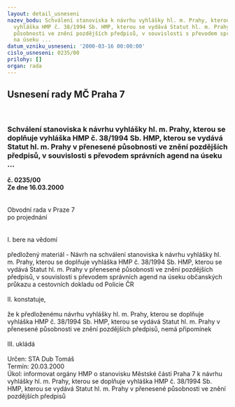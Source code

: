 ```yaml
---
layout: detail_usneseni
nazev_bodu: Schválení stanoviska k návrhu vyhlášky hl. m. Prahy, kterou se doplňuje
  vyhláška HMP č. 38/1994 Sb. HMP, kterou se vydává Statut hl. m. Prahy v přenesené
  působnosti ve znění pozdějších předpisů, v souvislosti s převodem správních agend
  na úseku ...
datum_vzniku_usneseni: '2000-03-16 00:00:00'
cislo_usneseni: 0235/00
prilohy: []
organ: rada
---
```

<div id="ucUsn_pList" class="usn">
	<span><h2>Usnesení rady MČ Praha 7 </h2>
<br></span><div class="standBody">
<span><h3>Schválení stanoviska k návrhu vyhlášky hl. m. Prahy, kterou se doplňuje vyhláška HMP č. 38/1994 Sb. HMP, kterou se vydává Statut hl. m. Prahy v přenesené působnosti ve znění pozdějších předpisů, v souvislosti s převodem správních agend na úseku ...</h3></span><div class="center">
		<strong>č. 0235/00</strong><br>
	</div>
<div class="center">
		<strong>Ze dne 16.03.2000</strong><br><br>
	</div>
<br>Obvodní rada v Praze 7<br>po projednání<br><br><br>I.	bere na vědomí<br><br> předložený materiál - Návrh na schválení stanoviska k návrhu vyhlášky hl. m. Prahy, kterou se doplňuje vyhláška HMP č. 38/1994 Sb. HMP, kterou se vydává Statut hl. m. Prahy v přenesené působnosti ve znění pozdějších předpisů, v souvislosti s převodem správních agend na úseku občanských průkazu a cestovních dokladu od Policie ČR<br><br>II.	konstatuje,<br><br>že k předloženému návrhu vyhlášky hl. m. Prahy, kterou se doplňuje vyhláška HMP č. 38/1994 Sb. HMP, kterou se vydává Statut hl. m. Prahy v přenesené působnosti ve znění pozdějších předpisů, nemá připomínek<br><br>III.	ukládá <br><br> Určen:	     	STA Dub Tomáš<br>Termín: 20.03.2000<br>Úkol:	informovat orgány HMP o stanovisku Městské části Praha 7 k návrhu vyhlášky hl. m. Prahy, kterou se doplňuje vyhláška HMP č. 38/1994 Sb. HMP, kterou se vydává Statut hl. m. Prahy v přenesené působnosti ve znění pozdějších předpisů <br>
</div>
</div>